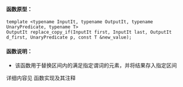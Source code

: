 
#### 函数原型：
```
template <typename InputIt, typename OutputIt, typename UnaryPredicate, typename T>
OutputIt replace_copy_if(InputIt first, InputIt last, OutputIt d_first, UnaryPredicate p, const T &new_value);
```

#### 函数说明：
* 该函数用于替换区间内的满足指定谓词的元素，并将结果存入指定区间

详细内容见 函数实现及其注释

